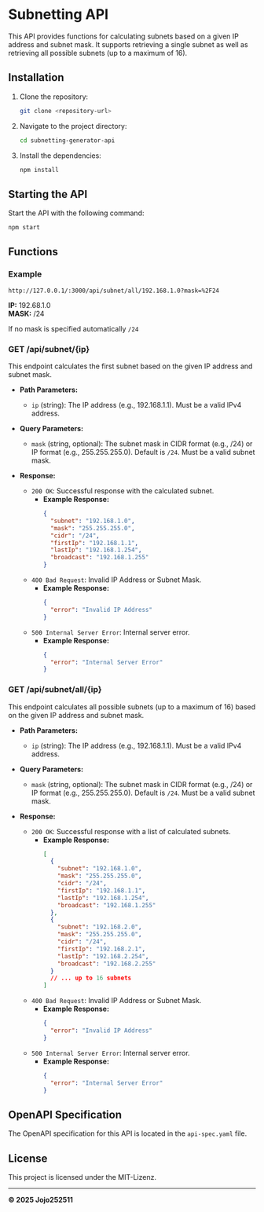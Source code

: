 # Subnetting API

This API provides functions for calculating subnets based on a given IP address and subnet mask. It supports retrieving a single subnet as well as retrieving all possible subnets (up to a maximum of 16).

## Installation

1. Clone the repository:
    ```sh
    git clone <repository-url>
    ```

2. Navigate to the project directory:
    ```sh
    cd subnetting-generator-api
    ```

3. Install the dependencies:
    ```sh
    npm install
    ```

## Starting the API

Start the API with the following command:
```sh
npm start
```
## Functions

### Example
```
http://127.0.0.1/:3000/api/subnet/all/192.168.1.0?mask=%2F24
```
**IP:** 192.68.1.0  
**MASK:** /24  

If no mask is specified automatically `/24`

### GET /api/subnet/{ip}

This endpoint calculates the first subnet based on the given IP address and subnet mask.

- **Path Parameters:**
  - `ip` (string): The IP address (e.g., 192.168.1.1). Must be a valid IPv4 address.

- **Query Parameters:**
  - `mask` (string, optional): The subnet mask in CIDR format (e.g., /24) or IP format (e.g., 255.255.255.0). Default is `/24`. Must be a valid subnet mask.

- **Response:**
  - `200 OK`: Successful response with the calculated subnet.
    - **Example Response:**
      ```json
      {
        "subnet": "192.168.1.0",
        "mask": "255.255.255.0",
        "cidr": "/24",
        "firstIp": "192.168.1.1",
        "lastIp": "192.168.1.254",
        "broadcast": "192.168.1.255"
      }
      ```
  - `400 Bad Request`: Invalid IP Address or Subnet Mask.
    - **Example Response:**
      ```json
      {
        "error": "Invalid IP Address"
      }
      ```
  - `500 Internal Server Error`: Internal server error.
    - **Example Response:**
      ```json
      {
        "error": "Internal Server Error"
      }
      ```

### GET /api/subnet/all/{ip}

This endpoint calculates all possible subnets (up to a maximum of 16) based on the given IP address and subnet mask.

- **Path Parameters:**
  - `ip` (string): The IP address (e.g., 192.168.1.1). Must be a valid IPv4 address.

- **Query Parameters:**
  - `mask` (string, optional): The subnet mask in CIDR format (e.g., /24) or IP format (e.g., 255.255.255.0). Default is `/24`. Must be a valid subnet mask.

- **Response:**
  - `200 OK`: Successful response with a list of calculated subnets.
    - **Example Response:**
      ```json
      [
        {
          "subnet": "192.168.1.0",
          "mask": "255.255.255.0",
          "cidr": "/24",
          "firstIp": "192.168.1.1",
          "lastIp": "192.168.1.254",
          "broadcast": "192.168.1.255"
        },
        {
          "subnet": "192.168.2.0",
          "mask": "255.255.255.0",
          "cidr": "/24",
          "firstIp": "192.168.2.1",
          "lastIp": "192.168.2.254",
          "broadcast": "192.168.2.255"
        }
        // ... up to 16 subnets
      ]
      ```
  - `400 Bad Request`: Invalid IP Address or Subnet Mask.
    - **Example Response:**
      ```json
      {
        "error": "Invalid IP Address"
      }
      ```
  - `500 Internal Server Error`: Internal server error.
    - **Example Response:**
      ```json
      {
        "error": "Internal Server Error"
      }
      ```

## OpenAPI Specification
The OpenAPI specification for this API is located in the `api-spec.yaml` file.

## License

This project is licensed under the MIT-Lizenz.

---
**© 2025 Jojo252511**
